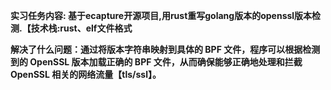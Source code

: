 **实习任务内容: 基于ecapture开源项目,用rust重写golang版本的openssl版本检测.【技术栈:rust、elf文件格式**   


**解决了什么问题：通过将版本字符串映射到具体的 BPF 文件，程序可以根据检测到的 OpenSSL 版本加载正确的 BPF 文件，从而确保能够正确地处理和拦截 OpenSSL 相关的网络流量【tls/ssl】。**     

